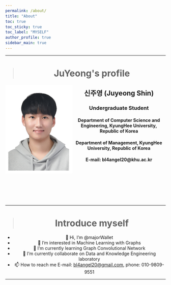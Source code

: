 ```yaml
---
permalink: /about/
title: "About"
toc: true
toc_sticky: true
toc_label: "MYSELF"
author_profile: true
sidebar_main: true
---
```



---

<center width>

># JuYeong's profile

<img src = "../assets/images/profile_image.jpg" align="left" height="280" width="210"/>

<h2> 신주영 (Juyeong Shin) </h2>
<h3> Undergraduate Student </h3>
<h4> Department of Computer Science and Engineering, KyungHee University, Republic of Korea <h4>
<h4> Department of Management, KyungHee University, Republic of Korea </h4>
<h4> E-mail: bl4angel20@khu.ac.kr </h4>
<br />
<br />
<br />
<br />
<br />
<br />

---
># Introduce myself

- 👋 Hi, I’m @majorWallet
- 👀 I’m interested in Machine Learning with Graphs
- 🌱 I’m currently learning Graph Convolutional Network
- 💞️ I’m currently collaborate on Data and Knowledge Engineering laboratory
- 📫 How to reach me E-mail: bl4angel20@gmail.com, phone: 010-9809-9551
---

</center>